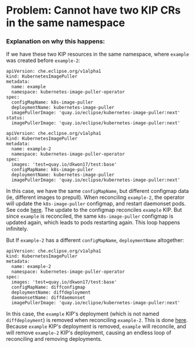 # Problem: Cannot have two KIP CRs in the same namespace
### Explanation on why this happens:
If we have these two KIP resources in the same namespace, where `example` was created before `example-2`:

```
apiVersion: che.eclipse.org/v1alpha1
kind: KubernetesImagePuller
metadata:
  name: example
  namespace: kubernetes-image-puller-operator
spec:
  configMapName: k8s-image-puller
  deploymentName: kubernetes-image-puller
  imagePullerImage: 'quay.io/eclipse/kubernetes-image-puller:next'
status:
  imagePullerImage: 'quay.io/eclipse/kubernetes-image-puller:next'
```

```
apiVersion: che.eclipse.org/v1alpha1
kind: KubernetesImagePuller
metadata:
  name: example-2
  namespace: kubernetes-image-puller-operator
spec:
  images: 'test=quay.io/dkwon17/test:base'
  configMapName: k8s-image-puller
  deploymentName: kubernetes-image-puller
  imagePullerImage: 'quay.io/eclipse/kubernetes-image-puller:next'
```

In this case, we have the same `configMapName`, but different configmap data (ie, different images to prepull).
When reconciling `example-2`, the operator will update the `k8s-image-puller` configmap, and restart daemonset pods. See code [here](https://github.com/che-incubator/kubernetes-image-puller-operator/blob/eda6cc352391778f928a6d645c136b4c835495c3/controllers/kubernetesimagepuller_controller.go#L156C4-L173C25). 
The update to the configmap reconciles `example` KIP. But since `example` is reconciled, the same `k8s-image-puller` configmap is updated again, which leads to pods restarting again.
This loop happens infinitely.

But If `example-2` has a different `configMapName`, `deploymentName` altogether:

```
apiVersion: che.eclipse.org/v1alpha1
kind: KubernetesImagePuller
metadata:
  name: example-2
  namespace: kubernetes-image-puller-operator
spec:
  images: 'test=quay.io/dkwon17/test:base'
  configMapName: diffconfigmap
  deploymentName: diffdeployment
  daemonsetName: diffdaemonset
  imagePullerImage: 'quay.io/eclipse/kubernetes-image-puller:next'
```

In this case, the `example` KIP's deployment (which is not named `diffdeployment`) is removed when reconciling `example-2`. This is done [here](https://github.com/che-incubator/kubernetes-image-puller-operator/blob/eda6cc352391778f928a6d645c136b4c835495c3/controllers/kubernetesimagepuller_controller.go#L253-L264).
Because `example` KIP's deployment is removed, `example` will reconcile, and will remove `example-2` KIP's deployment, causing an endless loop of reconciling and removing deployments.
